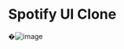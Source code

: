 # Spotify UI Clone
�![image](https://user-images.githubusercontent.com/58404444/150622073-dc315a28-d4e2-482c-9113-84e31d04949d.png)

